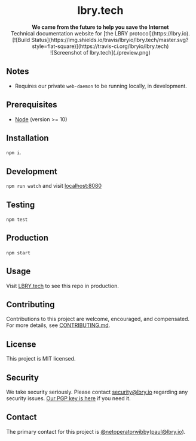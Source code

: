 <h1 align="center">lbry.tech</h1>

<div align="center">
  <strong>We came from the future to help you save the Internet</strong>
</div>

<div align="center">
  Technical documentation website for [the LBRY protocol](https://lbry.io).
</div>

<div align="center">
  [![Build Status](https://img.shields.io/travis/lbryio/lbry.tech/master.svg?style=flat-square)](https://travis-ci.org/lbryio/lbry.tech)
</div>

<div align="center">
  ![Screenshot of lbry.tech](./preview.png)
</div>



## Notes
- Requires our private `web-daemon` to be running locally, in development.

## Prerequisites
- [Node](https://nodejs.org) (version >= 10)

## Installation
`npm i`.

## Development
`npm run watch` and visit [localhost:8080](http://localhost:8080)

## Testing
`npm test`

## Production
`npm start`

## Usage
Visit [LBRY.tech](https://lbry.tech) to see this repo in production.

## Contributing
Contributions to this project are welcome, encouraged, and compensated. For more details, see [CONTRIBUTING.md](CONTRIBUTING.md).

## License
This project is MIT licensed.

## Security
We take security seriously. Please contact [security@lbry.io](mailto:security@lbry.io) regarding any security issues. [Our PGP key is here](https://keybase.io/lbry/key.asc) if you need it.

## Contact
The primary contact for this project is [@netoperatorwibby](https://github.com/netoperatorwibby)(paul@lbry.io).
